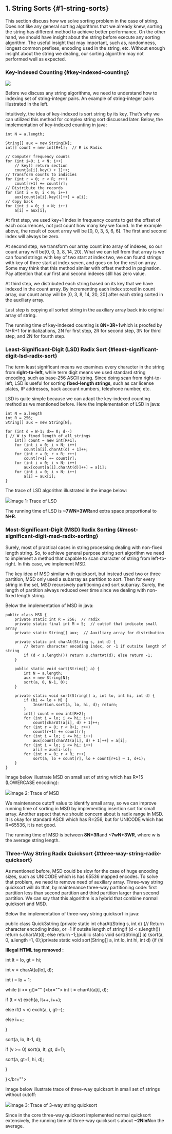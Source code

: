 ## 1\. String Sorts {#1-string-sorts}

This section discuss how we solve sorting problem in the case of string. Does not like any general sorting algorithms that we already knew, sorting the string has different method to achieve better performance. On the other hand, we should have insight about the string before execute any sorting algorithm. The useful insight that may important, such as, randomness, longest common prefixes, encoding used in the string, etc. Without enough insight about the string we dealing, our sorting algorithm may not performed well as expected.

### Key-Indexed Counting {#key-indexed-counting}

![](../assets/image1.png)

Before we discuss any string algorithms, we need to understand how to indexing set of string-integer pairs. An example of string-integer pairs illustrated in the left.

Intuitively, the idea of key-indexed is sort string by its key. That’s why we can utilized this method for complex string sort discussed later. Below, the implementation of key-indexed counting in java:

```
int N = a.length;

String[] aux = new String[N];
int[] count = new int[R+1];  // R is Radix

// Computer frequency counts
for (int i=0; i < N; i++)
	// key() return section
	count[a[i].key() + 1]++;
// Transform counts to indicies
for (int r = 0; r < R; r++)
	count[r+1] += count[r];
// Distribute the records
for (int i = 0; i < N; i++)
	aux[count[a[i].key()]++] = a[i];
// Copy back
for (int i = 0; i < N; i++)
	a[i] = aux[i];
```

At first step, we used key+1 index in frequency counts to get the offset of each occurrences, not just count how many key we found. In the example above, the result of count array will be [0, 0, 3, 5, 6, 6]. The first and second index will always be zero.

At second step, we transform our array count into array of indexes, so our count array will be[0, 0, 3, 8, 14, 20]. What we can tell from that array is we can found strings with key of two start at index two, we can found strings with key of three start at index seven, and goes on for the rest on array. Some may think that this method similar with offset method in pagination. Pay attention that our first and second indexes still has zero value.

At third step, we distributed each string based on its key that we have indexed in the count array. By incrementing each index stored in count array, our count array will be [0, 3, 8, 14, 20, 20] after each string sorted in the auxiliary array.

Last step is copying all sorted string in the auxiliary array back into original array of string.

The running time of key-indexed counting is **8N+3R+1**which is proofed by N+R+1 for initializations, 2N for first step, 2R for second step, 3N for third step, and 2N for fourth step.

### Least-Significant-Digit (LSD) Radix Sort {#least-significant-digit-lsd-radix-sort}

The term least significant means we examines every character in the string from **right-to-left**, while term digit means we used standard string encoding, such as base-256 ASCII string. Since doing scan from right-to-left, LSD is useful for sorting **fixed-length strings**, such as car license plates, IP addresses, back account numbers, telephone number, etc.

LSD is quite simple because we can adapt the key-indexed counting method as we mentioned before. Here the implementation of LSD in java:

```
int N = a.length
int R = 256;
String[] aux = new String[N];

for (int d = W-1; d>= 0; d--)
{ // W is fixed length of all strings
	int[] count = new int[R+1];
	for (int i = 0; i < N; i++)
		count[a[i].charAt(d) + 1]++;
	for (int r = 0; r < R; r++)
		count[r+1] += count[r];
	for (int i = 0; i < N; i++)
		aux[count[a[i].charAt(d)]++] = a[i];
	for (int i = 0; i < N; i++)
		a[i] = aux[i];
}
```

The trace of LSD algorithm illustrated in the image below:

![](../assets/image2.png)Image 1: Trace of LSD

The running time of LSD is **~7WN+3WR**and extra space proportional to **N+R**.

### Most-Significant-Digit (MSD) Radix Sorting {#most-significant-digit-msd-radix-sorting}

Surely, most of practical cases in string processing dealing with non-fixed length string. So, to achieve general purpose string sort algorithm we need to implement a method that capable to scan character of string from left-to-right. In this case, we implement MSD.

The key idea of MSD similar with quicksort, but instead used two or three partition, MSD only used a subarray as partition to sort. Then for every string in the set, MSD recursively partitioning and sort subarray. Surely, the length of partition always reduced over time since we dealing with non-fixed length string.

Below the implementation of MSD in java:

```
public class MSD {
	private static int R = 256;  // radix
	private static final int M = 5;  // cuttof that indicate small array
	private static String[] aux;  // Auxiliary array for distribution

	private static int charAt(String s, int d) {
		// Return character encoding index, or -1 if outsite length of string
		if (d < s.length()) return s.chartAt(d); else return -1;
	}

	public static void sort(String[] a) {
		int N = a.length;
		aux = new String[N];
		sort(a, 0, N-1, 0);
	}

	private static void sort(String[] a, int lo, int hi, int d) {
		if (hi <= lo + M) {
			Insertion.sort(a, lo, hi, d); return;
		}
		int[] count = new int[R+2];
		for (int i = lo; i <= hi; i++)
			count[charAt(a[i], d) + 1]++;
		for (int r = 0; r < R+1; r++)
			count[r+1] += count[r];
		for (int i = lo; i <= hi; i++)
			aux[count[charAt(a[i], d) + 1]++] = a[i];
		for (int i = lo; i <= hi; i++)
			a[i] = aux[i-lo];
		for (int r = 0; r < R; r++)
			sort(a, lo + count[r], lo + count[r+1] – 1, d+1);
	}
}
```

Image below illustrate MSD on small set of string which has R=15 (LOWERCASE encoding):

![](../assets/image3.png)Image 2: Trace of MSD

We maintenance cutoff value to identify small array, so we can improve running time of sorting in MSD by implementing insertion sort for small array. Another aspect that we should concern about is radix range in MSD. It is okay for standard ASCII which has R=256, but for UNICODE which has R=65536, it is not good.

The running time of MSD is between **8N+3R**and **~7wN+3WR**, where w is the average string length.

### Three-Way String Radix Quicksort {#three-way-string-radix-quicksort}

As mentioned before, MSD could be slow for the case of huge encoding sizes, such as UNICODE which is has 65536 mapped encodes. To solve that problem, we need to remove need of auxiliary array. Three-way string quicksort will do that, by maintenance three-way partitioning code: first partition less than second partition and third partition larger than second partition. We can say that this algorithm is a hybrid that combine normal quicksort and MSD.

Below the implementation of three-way string quicksort in java:

public class Quick3string {private static int charAt(String s, int d) {// Return character encoding index, or -1 if outsite length of stringif (d &lt; s.length()) return s.chartAt(d); else return -1;}public static void sort(String[] a) {sort(a, 0, a.length -1, 0);}private static void sort(String[] a, int lo, int hi, int d) {if (hi

**Illegal HTML tag removed :**

int lt = lo, gt = hi;

int v = charAt(a[lo], d);

int i = lo + 1;

while (i &lt;= gt)=&quot;&quot; {<br="">
int t = charAt(a[i], d);

if (t &lt; v) exch(a, lt++, i++);

else if(t &lt; v) exch(a, i, gt--);

else i++;

}

sort(a, lo, lt-1, d);

if (v &gt;= 0) sort(a, lt, gt, d+1);

sort(a, gt+1, hi, d);

}

}</br="">

Image below illustrate trace of three-way quicksort in small set of strings without cutoff:

![](../assets/image4.png)Image 3: Trace of 3-way string quicksort

Since in the core three-way quicksort implemented normal quicksort extensively, the running time of three-way quicksort s about **~2NlnN**on the average.